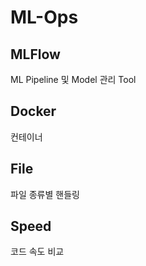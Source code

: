 # ML-Ops

## MLFlow

ML Pipeline 및 Model 관리 Tool

## Docker

컨테이너

## File

파일 종류별 핸들링

## Speed

코드 속도 비교
